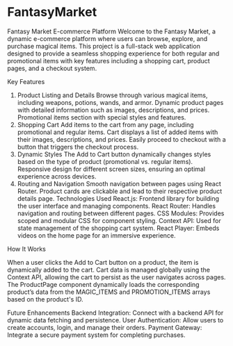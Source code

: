 ﻿# FantasyMarket
Fantasy Market E-commerce Platform
Welcome to the Fantasy Market, a dynamic e-commerce platform where users can browse, explore, and purchase magical items. This project is a full-stack web application designed to provide a seamless shopping experience for both regular and promotional items with key features including a shopping cart, product pages, and a checkout system.

Key Features

1. Product Listing and Details
Browse through various magical items, including weapons, potions, wands, and armor.
Dynamic product pages with detailed information such as images, descriptions, and prices.
Promotional items section with special styles and features.
2. Shopping Cart
Add items to the cart from any page, including promotional and regular items.
Cart displays a list of added items with their images, descriptions, and prices.
Easily proceed to checkout with a button that triggers the checkout process.
3. Dynamic Styles
The Add to Cart button dynamically changes styles based on the type of product (promotional vs. regular items).
Responsive design for different screen sizes, ensuring an optimal experience across devices.
4. Routing and Navigation
Smooth navigation between pages using React Router.
Product cards are clickable and lead to their respective product details page.
Technologies Used
React.js: Frontend library for building the user interface and managing components.
React Router: Handles navigation and routing between different pages.
CSS Modules: Provides scoped and modular CSS for component styling.
Context API: Used for state management of the shopping cart system.
React Player: Embeds videos on the home page for an immersive experience.

  
How It Works

When a user clicks the Add to Cart button on a product, the item is dynamically added to the cart.
Cart data is managed globally using the Context API, allowing the cart to persist as the user navigates across pages.
The ProductPage component dynamically loads the corresponding product’s data from the MAGIC_ITEMS and PROMOTION_ITEMS arrays based on the product's ID.

Future Enhancements
Backend Integration: Connect with a backend API for dynamic data fetching and persistence.
User Authentication: Allow users to create accounts, login, and manage their orders.
Payment Gateway: Integrate a secure payment system for completing purchases.
